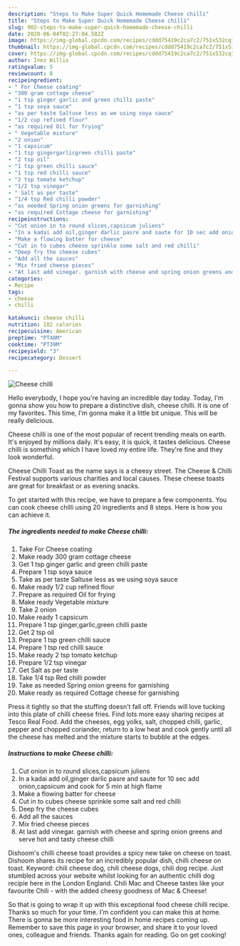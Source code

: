 ```yaml
---
description: "Steps to Make Super Quick Homemade Cheese chilli"
title: "Steps to Make Super Quick Homemade Cheese chilli"
slug: 902-steps-to-make-super-quick-homemade-cheese-chilli
date: 2020-06-04T02:27:04.582Z
image: https://img-global.cpcdn.com/recipes/cddd75419c2ca7c2/751x532cq70/cheese-chilli-recipe-main-photo.jpg
thumbnail: https://img-global.cpcdn.com/recipes/cddd75419c2ca7c2/751x532cq70/cheese-chilli-recipe-main-photo.jpg
cover: https://img-global.cpcdn.com/recipes/cddd75419c2ca7c2/751x532cq70/cheese-chilli-recipe-main-photo.jpg
author: Inez Willis
ratingvalue: 5
reviewcount: 8
recipeingredient:
- " For Cheese coating"
- "300 gram cottage cheese"
- "1 tsp ginger garlic and green chilli paste"
- "1 tsp soya sauce"
- "as per taste Saltuse less as we using soya sauce"
- "1/2 cup refined flour"
- "as required Oil for frying"
- " Vegetable mixture"
- "2 onion"
- "1 capsicum"
- "1 tsp gingergarlicgreen chilli paste"
- "2 tsp oil"
- "1 tsp green chilli sauce"
- "1 tsp red chilli sauce"
- "2 tsp tomato ketchup"
- "1/2 tsp vinegar"
- " Salt as per taste"
- "1/4 tsp Red chilli powder"
- "as needed Spring onion greens for garnishing"
- "as required Cottage cheese for garnishing"
recipeinstructions:
- "Cut onion in to round slices,capsicum juliens"
- "In a kadai add oil,ginger darlic pasre and saute for 10 sec add onion,capsicum and cook for 5 min at high flame"
- "Make a flowing batter for cheese"
- "Cut in to cubes cheese sprinkle some salt and red chilli"
- "Deep fry the cheese cubes"
- "Add all the sauces"
- "Mix fried cheese pieces"
- "At last add vinegar. garnish with cheese and spring onion greens and serve hot and tasty cheese chilli"
categories:
- Recipe
tags:
- cheese
- chilli

katakunci: cheese chilli 
nutrition: 182 calories
recipecuisine: American
preptime: "PT40M"
cooktime: "PT39M"
recipeyield: "3"
recipecategory: Dessert

---
```



![Cheese chilli](https://img-global.cpcdn.com/recipes/cddd75419c2ca7c2/751x532cq70/cheese-chilli-recipe-main-photo.jpg)

Hello everybody, I hope you're having an incredible day today. Today, I'm gonna show you how to prepare a distinctive dish, cheese chilli. It is one of my favorites. This time, I'm gonna make it a little bit unique. This will be really delicious.

Cheese chilli is one of the most popular of recent trending meals on earth. It's enjoyed by millions daily. It's easy, it is quick, it tastes delicious. Cheese chilli is something which I have loved my entire life. They're fine and they look wonderful.

Cheese Chilli Toast as the name says is a cheesy street. The Cheese &amp; Chilli Festival supports various charities and local causes. These cheese toasts are great for breakfast or as evening snacks.


To get started with this recipe, we have to prepare a few components. You can cook cheese chilli using 20 ingredients and 8 steps. Here is how you can achieve it.

<!--inarticleads1-->

##### The ingredients needed to make Cheese chilli:

1. Take  For Cheese coating
1. Make ready 300 gram cottage cheese
1. Get 1 tsp ginger garlic and green chilli paste
1. Prepare 1 tsp soya sauce
1. Take as per taste Saltuse less as we using soya sauce
1. Make ready 1/2 cup refined flour
1. Prepare as required Oil for frying
1. Make ready  Vegetable mixture
1. Take 2 onion
1. Make ready 1 capsicum
1. Prepare 1 tsp ginger,garlic,green chilli paste
1. Get 2 tsp oil
1. Prepare 1 tsp green chilli sauce
1. Prepare 1 tsp red chilli sauce
1. Make ready 2 tsp tomato ketchup
1. Prepare 1/2 tsp vinegar
1. Get  Salt as per taste
1. Take 1/4 tsp Red chilli powder
1. Take as needed Spring onion greens for garnishing
1. Make ready as required Cottage cheese for garnishing


Press it tightly so that the stuffing doesn&#39;t fall off. Friends will love tucking into this plate of chilli cheese fries. Find lots more easy sharing recipes at Tesco Real Food. Add the cheeses, egg yolks, salt, chopped chilli, garlic, pepper and chopped coriander, return to a low heat and cook gently until all the cheese has melted and the mixture starts to bubble at the edges. 

<!--inarticleads2-->

##### Instructions to make Cheese chilli:

1. Cut onion in to round slices,capsicum juliens
1. In a kadai add oil,ginger darlic pasre and saute for 10 sec add onion,capsicum and cook for 5 min at high flame
1. Make a flowing batter for cheese
1. Cut in to cubes cheese sprinkle some salt and red chilli
1. Deep fry the cheese cubes
1. Add all the sauces
1. Mix fried cheese pieces
1. At last add vinegar. garnish with cheese and spring onion greens and serve hot and tasty cheese chilli


Dishoom&#39;s chilli cheese toast provides a spicy new take on cheese on toast. Dishoom shares its recipe for an incredibly popular dish, chilli cheese on toast. Keyword: chili cheese dog, chili cheese dogs, chili dog recipe. Just stumbled across your website whilst looking for an authentic chilli dog recipie here in the London England. Chili Mac and Cheese tastes like your favourite Chili - with the added cheesy goodness of Mac &amp; Cheese! 

So that is going to wrap it up with this exceptional food cheese chilli recipe. Thanks so much for your time. I'm confident you can make this at home. There is gonna be more interesting food in home recipes coming up. Remember to save this page in your browser, and share it to your loved ones, colleague and friends. Thanks again for reading. Go on get cooking!
